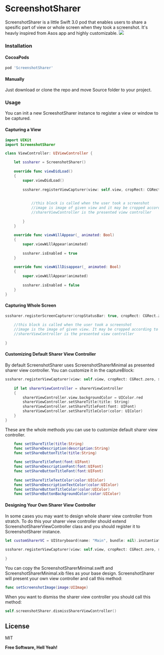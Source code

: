 # ScreenshotSharer
ScreenshotSharer is a little Swift 3.0 pod that enables users to share a spesific part of view or whole screen when they took a screenshot. It's heavly inspired from Asos app and highly customizable. 
![](https://github.com/yagiz/ScreenshotSharer/blob/master/preview.gif?raw=true)

### Installation

#### CocoaPods
```sh
pod 'ScreenshotSharer'
```
#### Manually
Just download or clone the repo and move Source folder to your project.

### Usage
You can init a new ScreeshotSharer instance to register a view or window to be captured. 

#### Capturing a View
```swift
import UIKit
import ScreenshotSharer

class ViewController: UIViewController {

    let sssharer = ScreenshotSharer()
    
    override func viewDidLoad()
    {
        super.viewDidLoad()
        
        sssharer.registerViewCapturer(view: self.view, cropRect: CGRect.zero, sender: self) { (image, sharerViewController) in
            
            
            //this block is called when the user took a screenshot
            //image is image of given view and it may be cropped according to cropRect.
            //sharerViewController is the presented view controller
            
        }
    }
    
    override func viewWillAppear(_ animated: Bool)
    {
        super.viewWillAppear(animated)
        
        sssharer.isEnabled = true
    }
    
    override func viewWillDisappear(_ animated: Bool)
    {
        super.viewWillAppear(animated)
        
        sssharer.isEnabled = false
    }
}
```

#### Capturing Whole Screen
```swift
sssharer.registerScreenCapturer(cropStatusBar: true, cropRect: CGRect.zero, sender: self) { (image, sharerViewController) in
            
    //this block is called when the user took a screenshot
    //image is the image of given view. It may be cropped according to given cropRect.
    //sharerViewController is the presented view controller
    
}
```

#### Customizing Default Sharer View Controller 
By default ScreenshotSharer uses ScreenshotSharerMinimal as presented sharer view controller. You can customize it in the captureBlock:
```swift
sssharer.registerViewCapturer(view: self.view, cropRect: CGRect.zero, sender: self) { (image, sharerViewController) in
            
    if let sharerViewController = sharerViewController
    {
        sharerViewController.view.backgroundColor = UIColor.red
        sharerViewController.setShareTitle(title: String)
        sharerViewController.setShareTitleFont(font: UIFont)
        sharerViewController.setShareTitleColor(color: UIColor)
    }
}
```
These are the whole methods you can use to customize default sharer view controller.
```swift
    func setShareTitle(title:String)
    func setShareDescription(description:String)
    func setShareButtonTitle(title:String)
    
    func setShareTitleFont(font:UIFont)
    func setShareDescriptionFont(font:UIFont)
    func setShareButtonTitleFont(font:UIFont)
    
    func setShareTitleTextColor(color:UIColor)
    func setShareDescriptionTextColor(color:UIColor)
    func setShareButtonTitleColor(color:UIColor)
    func setShareButtonBackgroundColor(color:UIColor)
```
#### Designing Your Own Sharer View Controller
In some cases you may want to design whole sharer view controller from stratch. To do this your sharer view controller should extend ScreenshotSharerViewController class and you should register it to ScreenshotSharer instance.
```swift
let customSharerVC = UIStoryboard(name: "Main", bundle: nil).instantiateViewController(withIdentifier: "CustomScreenShotSharerViewController") as! CustomScreenShotSharerViewController
        
sssharer.registerViewCapturer(view: self.view, cropRect: CGRect.zero, sharerViewController: customSharerVC, sender: self) { (image, sharerViewController) in
            
}
```
You can copy the ScreenshotSharerMinimal.swift and ScreenshotSharerMinimal.xib files as your base design. ScreenshotSharer will present your own view controller and call this method:
```swift
func setScreenshotImage(image:UIImage)
```
When you want to dismiss the sharer view controller you should call this method:
```swift
self.screenshotSharer.dismissSharerViewController()
```


License
----
MIT

**Free Software, Hell Yeah!**